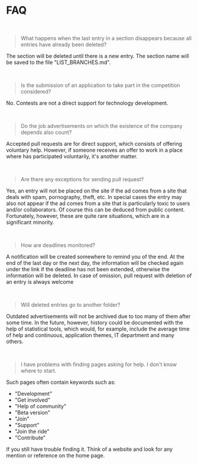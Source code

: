 # FAQ

<br/>

> What happens when the last entry in a section disappears because all entries have already been deleted?

The section will be deleted until there is a new entry. The section name will be saved to the file "LIST_BRANCHES.md".  

<br/>

> Is the submission of an application to take part in the competition considered?

No. Contests are not a direct support for technology development.  

<br/>

> Do the job advertisements on which the existence of the company depends also count?

Accepted pull requests are for direct support, which consists of offering voluntary help. However, if someone receives an offer to work in a place where has participated voluntarily, it's another matter.  

<br/>

> Are there any exceptions for sending pull request?

Yes, an entry will not be placed on the site if the ad comes from a site that deals with spam, pornography, theft, etc. In special cases the entry may also not appear if the ad comes from a site that is particularly toxic to users and/or collaborators. Of course this can be deduced from public content. Fortunately, however, these are quite rare situations, which are in a significant minority.  

<br/>

> How are deadlines monitored?

A notification will be created somewhere to remind you of the end. At the end of the last day or the next day, the information will be checked again under the link if the deadline has not been extended, otherwise the information will be deleted. In case of omission, pull request with deletion of an entry is always welcome

<br/>

> Will deleted entries go to another folder?

Outdated advertisements will not be archived due to too many of them after some time. In the future, however, history could be documented with the help of statistical tools, which would, for example, include the average time of help and continuous, application themes, IT department and many others.

<br/>

> I have problems with finding pages asking for help. I don't know where to start.

Such pages often contain keywords such as:
- "Development"
- "Get involved"
- "Help of community"
- "Beta version"
- "Join"
- "Support"
- "Join the ride"
- "Contribute"

If you still have trouble finding it. Think of a website and look for any mention or reference on the home page.
